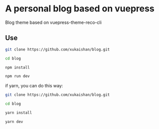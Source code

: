 # A personal blog based on vuepress

Blog theme based on vuepress-theme-reco-cli


## Use

```bash
git clone https://github.com/xukaishan/blog.git

cd blog

npm install 

npm run dev
```

if yarn, you can do this way:

```bash
git clone https://github.com/xukaishan/blog.git

cd blog

yarn install

yarn dev
```